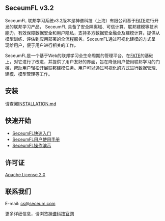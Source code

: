 ## SeceumFL v3.2

SeceumFL 联邦学习系统v3.2版本是神谱科技（上海）有限公司基于[FATE](https://github.com/FederatedAI)进行开发的联邦学习产品， SeceumFL 具备了安全隔离域、可信计算、联邦建模等技术能力，有效保障数据安全和用户隐私，支持多方数据安全融合及建模计算，提供从模型训练、评估到应用部署的全流程服务。SeceumFL通过可视化建模的方式呈现给用户，便于用户进行相关的工作。

SeceumFL是一个基于Web的联邦学习全生命周期的管理平台，在[FATE](https://github.com/FederatedAI)的基础上，对它进行了改进，并提供了用户友好的界面，旨在降低用户使用联邦学习的门槛，帮助用户轻松开展联邦建模任务。用户可以通过可视化的方式进行数据管理、建模、模型管理等工作。



## 安装

请查阅[INSTALLATION.md](INSTALLATION_CN.md)



## 快速开始

- [SeceumFL快速入门](https://seceumfl.readthedocs.io/zh/latest/)
- [SeceumFL用户使用手册](https://seceumfl.readthedocs.io/zh/latest/main.html)
- [SeceumFL操作演示](...)


## 许可证

[Apache License 2.0](LICENSE)



## 联系我们
E-mail: cs@seceum.com 

更多详细信息，请浏览[神谱科技官网](https://www.seceum.com/contact.html)
